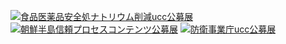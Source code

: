 [![食品医薬品安全処ナトリウム削減ucc公募展](https://img.youtube.com/vi/oI6AFDoMEFU/0.jpg)](https://youtu.be/oI6AFDoMEFU?t=0s)
[![朝鮮半島信頼プロセスコンテンツ公募展](https://img.youtube.com/vi/t2pn1KqhTKc/0.jpg)](https://youtu.be/t2pn1KqhTKc?t=0s)
[![防衛事業庁ucc公募展](https://img.youtube.com/vi/Fo7dJaN9igw/0.jpg)](https://youtu.be/Fo7dJaN9igw?t=0s)
